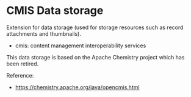 # CMIS Data storage

Extension for data storage (used for storage resources such as record attachments and thumbnails).

* cmis: content management interoperability services

This data storage is based on the Apache Chemistry project which has been retired.

Reference:

* https://chemistry.apache.org/java/opencmis.html
